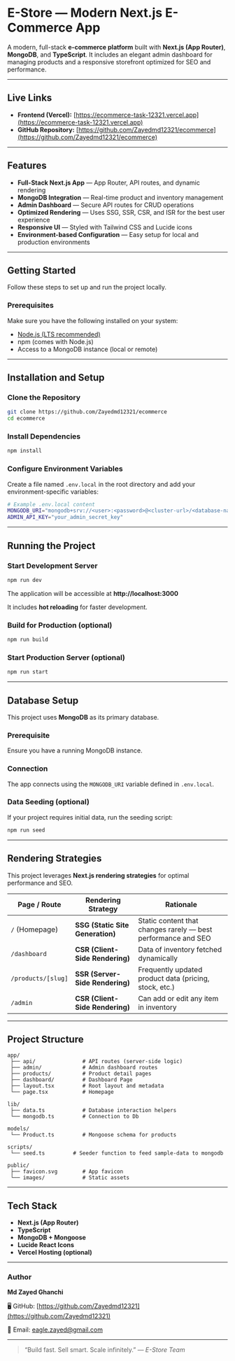 # E-Store — Modern Next.js E-Commerce App

A modern, full-stack **e-commerce platform** built with **Next.js (App Router)**, **MongoDB**, and **TypeScript**. It includes an elegant admin dashboard for managing products and a responsive storefront optimized for SEO and performance.

---

## Live Links  

- **Frontend (Vercel):** [https://ecommerce-task-12321.vercel.app](https://ecommerce-task-12321.vercel.app)   
- **GitHub Repository:** [https://github.com/Zayedmd12321/ecommerce](https://github.com/Zayedmd12321/ecommerce)

---

## Features

- **Full-Stack Next.js App** — App Router, API routes, and dynamic rendering
- **MongoDB Integration** — Real-time product and inventory management
- **Admin Dashboard** — Secure API routes for CRUD operations
- **Optimized Rendering** — Uses SSG, SSR, CSR, and ISR for the best user experience
- **Responsive UI** — Styled with Tailwind CSS and Lucide icons
- **Environment-based Configuration** — Easy setup for local and production environments

---

## Getting Started

Follow these steps to set up and run the project locally.

### Prerequisites

Make sure you have the following installed on your system:

- [Node.js (LTS recommended)](https://nodejs.org/)
- npm (comes with Node.js)
- Access to a MongoDB instance (local or remote)

---

## Installation and Setup

### Clone the Repository

```bash
git clone https://github.com/Zayedmd12321/ecommerce
cd ecommerce
```

### Install Dependencies

```bash
npm install
```

### Configure Environment Variables

Create a file named `.env.local` in the root directory and add your environment-specific variables:

```bash
# Example .env.local content
MONGODB_URI="mongodb+srv://<user>:<password>@<cluster-url>/<database-name>?retryWrites=true&w=majority"
ADMIN_API_KEY="your_admin_secret_key"
```

---

## Running the Project

### Start Development Server

```bash
npm run dev
```

The application will be accessible at **http://localhost:3000**

It includes **hot reloading** for faster development.

### Build for Production (optional)

```bash
npm run build
```

### Start Production Server (optional)

```bash
npm run start
```

---

## Database Setup

This project uses **MongoDB** as its primary database.

### Prerequisite
Ensure you have a running MongoDB instance.

### Connection
The app connects using the `MONGODB_URI` variable defined in `.env.local`.

### Data Seeding (optional)
If your project requires initial data, run the seeding script:

```bash
npm run seed
```

---

## Rendering Strategies

This project leverages **Next.js rendering strategies** for optimal performance and SEO.

| Page / Route         | Rendering Strategy | Rationale |
|----------------------|--------------------|------------|
| `/` (Homepage)       | **SSG (Static Site Generation)** | Static content that changes rarely — best performance and SEO |
| `/dashboard`         | **CSR (Client-Side Rendering)** | Data of inventory fetched dynamically |
| `/products/[slug]`   | **SSR (Server-Side Rendering)** | Frequently updated product data (pricing, stock, etc.) |
| `/admin`             | **CSR (Client-Side Rendering)** | Can add or edit any item in inventory |

---

## Project Structure

```
app/
 ├── api/               # API routes (server-side logic)
 ├── admin/             # Admin dashboard routes
 ├── products/          # Product detail pages
 ├── dashboard/         # Dashboard Page
 ├── layout.tsx         # Root layout and metadata
 └── page.tsx           # Homepage

lib/
 ├── data.ts            # Database interaction helpers
 └── mongodb.ts         # Connection to Db

models/
 └── Product.ts         # Mongoose schema for products

scripts/
 └── seed.ts         # Seeder function to feed sample-data to mongodb

public/
 ├── favicon.svg        # App favicon
 └── images/            # Static assets
```

---

## Tech Stack

- **Next.js (App Router)**
- **TypeScript**
- **MongoDB + Mongoose**
- **Lucide React Icons**
- **Vercel Hosting (optional)**

---

### Author

**Md Zayed Ghanchi**

🖥️ GitHub: [https://github.com/Zayedmd12321](https://github.com/Zayedmd12321)

📧 Email: [eagle.zayed@gmail.com](mailto:eagle.zayed@gmail.com)

---

> “Build fast. Sell smart. Scale infinitely.” — *E-Store Team*

